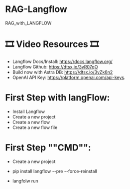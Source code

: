 # RAG-Langflow
RAG_with_LANGFLOW


# 🎞 Video Resources 🎞

- Langflow Docs/Install: https://docs.langflow.org/
- Langflow Github: https://dtsx.io/3vR07qO
- Build now with Astra DB: https://dtsx.io/3vZk6n2
- OpenAI API Key: https://platform.openai.com/api-keys.


# First Step with langFlow:

- Install Langflow
- Create a new project
- Create a new flow
- Create a new flow file


# First Step ""CMD"":

- Create a new project

- pip install langflow --pre --force-reinstall

- langfolw run